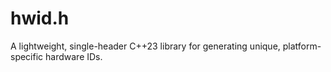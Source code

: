 # hwid.h
A lightweight, single-header C++23 library for generating unique, platform-specific hardware IDs.

